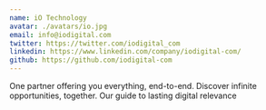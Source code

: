```yaml
---
name: iO Technology
avatar: ./avatars/io.jpg
email: info@iodigital.com
twitter: https://twitter.com/iodigital_com
linkedin: https://www.linkedin.com/company/iodigital-com/
github: https://github.com/iodigital-com
---
```


One partner offering you everything, end-to-end. Discover infinite opportunities, together. Our guide to lasting digital relevance

